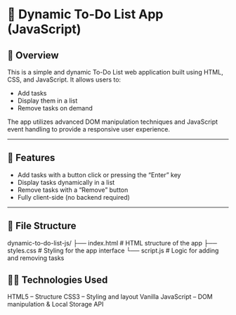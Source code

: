 # 📝 Dynamic To-Do List App (JavaScript)

## 📌 Overview

This is a simple and dynamic To-Do List web application built using HTML, CSS, and JavaScript. It allows users to:

- Add tasks
- Display them in a list
- Remove tasks on demand

The app utilizes advanced DOM manipulation techniques and JavaScript event handling to provide a responsive user experience.

---

## 🚀 Features

- Add tasks with a button click or pressing the “Enter” key
- Display tasks dynamically in a list
- Remove tasks with a “Remove” button
- Fully client-side (no backend required)

---

## 📁 File Structure
dynamic-to-do-list-js/
├── index.html       # HTML structure of the app
├── styles.css       # Styling for the app interface
└── script.js        # Logic for adding and removing tasks



## 🧑‍💻 Technologies Used

HTML5 – Structure
CSS3 – Styling and layout
Vanilla JavaScript – DOM manipulation & Local Storage API




